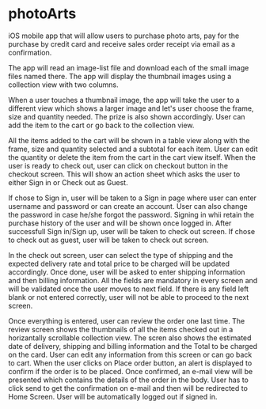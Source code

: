 # photoArts
iOS mobile app that will allow users to purchase photo arts, pay for the purchase by credit card and receive sales order receipt via
email as a confirmation.


The app will read an image-list file and download each of the small image files named there. The app will display the thumbnail images using a collection view with two columns.

When a user touches a thumbnail image, the app will take the user to a different view which shows a larger image and let's user choose the frame, size and quantity needed. The prize is also shown accordingly. User can add the item to the cart or go back to the collection view.

All the items added to the cart will be shown in a table view along with the frame, size and quantity selected and a subtotal for each item. User can edit the quantity or delete the item from the cart in the cart view itself. When the user is ready to check out, user can click on checkout button in the checkout screen. This will show an action sheet which asks the user to either Sign in or Check out as Guest. 

If chose to Sign in, user will be taken to a Sign in page where user can enter username and password or can create an account. User can also change the password in case he/she forgot the password. Signing in whii retain the purchase history of the user and will be shown once logged in. After successfull Sign in/Sign up, user will be taken to check out screen. If chose to check out as guest, user will be taken to check out screen.

In the check out screen, user can select the type of shipping and the expected delivery rate and total price to be charged will be updated accordingly. Once done, user will be asked to enter shipping information and then billing information. All the fields are mandatory in every screen and will be validated once the user moves to next field. If there is any field left blank or not entered correctly, user will not be able to proceed to the next screen.

Once everything is entered, user can review the order one last time. The review screen shows the thumbnails of all the items checked out in a horizantally scrollable collection view. The scren also shows the estimated date of delivery, shipping and billing information and the Total to be charged on the card. User can edit any information from this screen or can go back to cart. When the user clicks on Place order button, an alert is displayed to confirm if the order is to be placed. Once confirmed, an e-mail view will be presented which contains the details of the order in the body. User has to click send to get the confirmation on e-mail and then will be redirected to Home Screen. User will be automatically logged out if signed in. 
